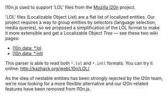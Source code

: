 l10n.js used to support 'LOL' files from the [Mozilla l20n](https://wiki.mozilla.org/L20n)
project.

'LOL' files (Localizable Object List) are a flat list of localized entities.
Our project requires a way to group entities by selectors (language selection,
media queries), so we proposed a simplification of the LOL format to make it
more extensible and get a Localizable Object *Tree* — see these two wiki pages:

 * [l10n data: \*.lol](https://github.com/fabi1cazenave/webL10n/wiki/l10n-data%3a-*.lol)
 * [l10n data: \*.intl](https://github.com/fabi1cazenave/webL10n/wiki/l10n-data%3a-*.intl)

This parser is able to read both ``*.lol`` and ``*.intl`` formats. You can
try it online: http://kazhack.org/webL10n/LOL/

As the idea of nestable entities has been strongly rejected by the l20n team,
we’re now looking for a more flexible alternative and our l20n-related features
have been removed from l10n.js.

